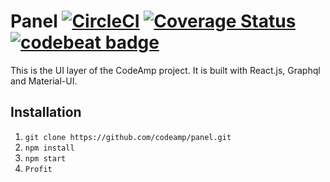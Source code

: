 # Panel [![CircleCI](https://circleci.com/gh/codeamp/panel.svg?style=svg)](https://circleci.com/gh/codeamp/panel) [![Coverage Status](https://coveralls.io/repos/github/codeamp/panel/badge.svg?branch=master)](https://coveralls.io/github/codeamp/panel?branch=master) [![codebeat badge](https://codebeat.co/badges/b977a7e7-1e94-43e1-9e58-463cff99add3)](https://codebeat.co/projects/github-com-codeamp-panel-master)

This is the UI layer of the CodeAmp project. It is built with React.js, Graphql and Material-UI.

## Installation

1. `git clone https://github.com/codeamp/panel.git`
2. `npm install`
3. `npm start`
4. `Profit`


